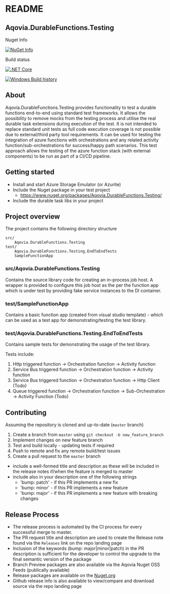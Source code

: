 # README #

## Aqovia.DurableFunctions.Testing

Nuget Info

[![NuGet Info](https://buildstats.info/nuget/Aqovia.DurableFunctions.Testing?includePreReleases=true)](https://www.nuget.org/packages/Aqovia.DurableFunctions.Testing/)

Build status

[![.NET Core](https://github.com/Aqovia/durable-functions-test/workflows/Nuget%20Publish%20CI/badge.svg?branch=master)](https://github.com/Aqovia/durable-functions-test/actions?query=branch%3Amaster)

[![Windows Build history](https://buildstats.info/github/chart/Aqovia/durable-functions-test?branch=master&includeBuildsFromPullRequest=false)](https://github.com/Aqovia/durable-functions-test/actions?query=branch%3Amaster)

## About

Aqovia.DurableFunctions.Testing provides functionality to test a durable functions end-to-end using standard test frameworks. It allows the possibility to remove mocks from the testing process and utilise the real durable task extensions during execution of the test. It is not intended to replace standard unit tests as full code execution coverage is not possible due to external/third party tool requirements. It can be used for testing the integration of azure functions with orchestrations and any related activity function/sub-orchestrations for success/happy path scenarios. This test approach allows the testing of the azure function stack (with external components) to be run as part of a CI/CD pipeline.

## Getting started

* Install and start Azure Storage Emulator (or Azurite)
* Include the Nuget package in your test project
  - https://www.nuget.org/packages/Aqovia.DurableFunctions.Testing/
* Include the durable task libs in your project


## Project overview

The project contains the following directory structure

```
src/
    Aqovia.DurableFunctions.Testing
test/
    Aqovia.DurableFunctions.Testing.EndToEndTests
    SampleFunctionApp
```

### src/Aqovia.DurableFunctions.Testing

Contains the source library code for creating an in-process job host. A wrapper is provided to configure this job host as the per the function app which is under test by providing fake service instances to the DI container.

### test/SampleFunctionApp

Contains a basic function app (created from visual studio template) - which can be used as a test app for demonstrating/testing the test library.

### test/Aqovia.DurableFunctions.Testing.EndToEndTests

Contains sample tests for demonstrating the usage of the test library. 

Tests include:
1. Http triggered function -> Orchestration function -> Activity function
2. Service Bus triggered function -> Orchestration function -> Activity function
3. Service Bus triggered function -> Orchestration function -> Http Client (Todo)
4. Queue triggered function -> Orchestration function -> Sub-Orchestration -> Activity Function (Todo)

## Contributing

Assuming the repository is cloned and up-to-date (`master` branch)

1. Create a branch from `master` using `git checkout -b new_feature_branch`
2. Implement changes on new feature branch
3. Test and build locally - updating tests if required
4. Push to remote and fix any remote build/test issues
5. Create a pull request to the `master` branch
  - include a well-formed title and description as these will be included in the release notes if/when the feature is merged to master
  - include also in your description one of the following strings
    - 'bump: patch' - if this PR implements a new fix
    - 'bump: minor' - if this PR implements a new feature
    - 'bump: major' - if this PR implements a new feature with breaking changes
    
## Release Process

- The release process is automated by the CI process for every successful merge to master.
- The PR request title and description are used to create the Release note found via the `Releases` link on the repo landing page
- Inclusion of the keywords (bump: major|minor|patch) in the PR description is sufficient for the developer to control the upgrade to the final semantic version of the package
- Branch Preview packages are also available via the Aqovia Nuget OSS Feeds (publically available)
- Release packages are available on the [Nuget.org](https://www.nuget.org/packages/Aqovia.DurableFunctions.Testing) 
- Github release info is also available to view/compare and download source via the repo landing page

